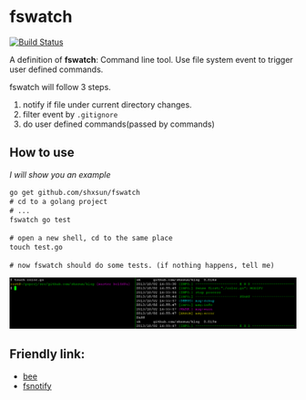 # fswatch
[![Build Status](https://drone.io/github.com/shxsun/fswatch/status.png)](https://drone.io/github.com/shxsun/fswatch/latest)

A definition of **fswatch**: Command line tool. Use file system event to trigger user defined commands. 


fswatch will follow 3 steps.

1. notify if file under current directory changes.
2. filter event by `.gitignore`
3. do user defined commands(passed by commands)

## How to use
*I will show you an example*

```
go get github.com/shxsun/fswatch
# cd to a golang project
# ...
fswatch go test

# open a new shell, cd to the same place
touch test.go

# now fswatch should do some tests. (if nothing happens, tell me)
```

![fswatch](images/fswatch.png)

## Friendly link: 
* [bee](https://github.com/astaxie/bee)
* [fsnotify](https://github.com/howeyc/fsnotify)
